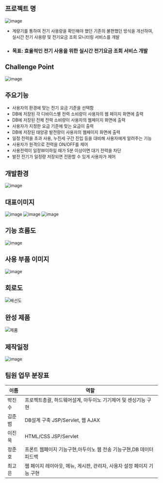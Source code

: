 ## 프로젝트 명
![image](https://user-images.githubusercontent.com/76724574/162856785-8c13677a-7085-4109-8bc2-524b51393040.png)
- 계량기를 통하여 전기 사용량을 확인해야 했던 기존의 불편했던 방식을 개선하여, 실시간 전기 사용량 및 전기요금 조회 모니터링 서비스를 개발

- ### 목표: 효율적인 전기 사용을 위한 실시간 전기요금 조회 서비스 개발

## Challenge Point
![image](https://user-images.githubusercontent.com/76724574/162855827-ddf3ee06-9453-48f8-bb6b-070f0b9ae824.png)

## 주요기능
- 사용자의 환경에 맞는 전기 요금 기준을 선택함
- DB에 저장된 각 디바이스별 전력 소비량이 사용자의 웹 페이지 화면에 출력
- DB에 저장된 전체 전력 소비량이 사용자의 웹페이지 화면에 출력
- 사용자가 지정한 요금 기준에 맞는 요금이 출력
- DB에 저장된 태양광 발전량이 사용자의 웹페이지 화면에 출력
- 일정 전력을 초과 사용, 누진세 구간 진입 등을 대비해 사용자에게 알려주는 기능
- 사용자가 원격으로 전력을 ON/OFF를 제어
- 사용전력이 일정W이하일 때가 5분 이상이면 대기 전력을 차단
- 발전 전기가 일정량 저장되면 전환할 수 있게 사용자가 제어

## 개발환경
![image](https://user-images.githubusercontent.com/76724574/162856880-8ec6ad8e-179d-4be1-b788-d81e0b2c75fd.png)

## 대표이미지

![image](https://user-images.githubusercontent.com/76724574/162857817-732c9d44-3d75-4c66-81b3-650717669f9c.png)
![image](https://user-images.githubusercontent.com/76724574/162857858-d800c696-21bd-4da3-9220-b7fcd7af5e20.png)
![image](https://user-images.githubusercontent.com/76724574/162857869-55b999eb-6984-4b23-ac3f-d5b90854f6e8.png)


## 기능 흐름도
![image](https://user-images.githubusercontent.com/76724574/162857497-230c5c02-1146-4267-be71-08f01770dc6b.png)

## 사용 부품 이미지
![image](https://user-images.githubusercontent.com/76724574/162857610-ba4b62b7-03b4-464c-9942-b150dde6c112.png)

## 회로도
![배선도](https://user-images.githubusercontent.com/101301669/162861337-e16efe71-b162-42a0-abd3-125ead902dea.png)
## 완성 제품
![제품](https://user-images.githubusercontent.com/101301507/162863071-ebc513e9-3a48-42aa-90c0-b631e5a92ae9.png)


## 제작일정
![image](https://user-images.githubusercontent.com/101301507/162862186-7edde367-ff29-4473-855f-7eb7f5d3d418.png)


## 팀원 업무 분장표
|이름 | 역할 |
|---|---|
|박진수|프로젝트총괄, 하드웨어설계, 아두이노 기기제어 및 센싱기능 구현|
|김준범|DB설계 구축 JSP/Servlet, 웹 AJAX|
|이진옥|HTML/CSS JSP/Servlet|
|정준호|프론트 웹페이지 기능구현,아두이노 웹 전송 기능구현,DB 데이터 피드백|
|최고은|웹 페이지 레이아웃, 메뉴, 게시판, 관리자, 사용자 설정 페이지 기능 구현|
